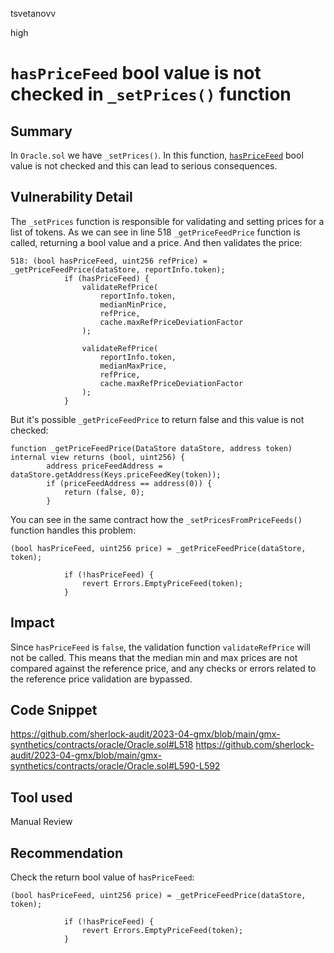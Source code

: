 tsvetanovv

high

# `hasPriceFeed` bool value is not checked in `_setPrices()` function

## Summary

In `Oracle.sol` we have `_setPrices()`. In this function, [`hasPriceFeed`](https://github.com/sherlock-audit/2023-04-gmx/blob/main/gmx-synthetics/contracts/oracle/Oracle.sol#L518) bool value is not checked and this can lead to serious consequences.

## Vulnerability Detail
The `_setPrices` function is responsible for validating and setting prices for a list of tokens.
As we can see in line 518 `_getPriceFeedPrice` function is called,  returning a bool value and a price. And then validates the price:

```solidity
518: (bool hasPriceFeed, uint256 refPrice) = _getPriceFeedPrice(dataStore, reportInfo.token);
            if (hasPriceFeed) { 
                validateRefPrice(
                    reportInfo.token,
                    medianMinPrice,
                    refPrice,
                    cache.maxRefPriceDeviationFactor
                );

                validateRefPrice(
                    reportInfo.token,
                    medianMaxPrice,
                    refPrice,
                    cache.maxRefPriceDeviationFactor
                );
            }
```

But it's possible `_getPriceFeedPrice` to return false and this value is not checked:

```solidity
function _getPriceFeedPrice(DataStore dataStore, address token) internal view returns (bool, uint256) {
        address priceFeedAddress = dataStore.getAddress(Keys.priceFeedKey(token));
        if (priceFeedAddress == address(0)) {
            return (false, 0);
        }
```

You can see in the same contract how the `_setPricesFromPriceFeeds()` function handles this problem:

```solidity
(bool hasPriceFeed, uint256 price) = _getPriceFeedPrice(dataStore, token);
  
            if (!hasPriceFeed) {
                revert Errors.EmptyPriceFeed(token);
            }
```

## Impact

Since `hasPriceFeed` is `false`, the validation function `validateRefPrice` will not be called. This means that the median min and max prices are not compared against the reference price, and any checks or errors related to the reference price validation are bypassed.

## Code Snippet

https://github.com/sherlock-audit/2023-04-gmx/blob/main/gmx-synthetics/contracts/oracle/Oracle.sol#L518
https://github.com/sherlock-audit/2023-04-gmx/blob/main/gmx-synthetics/contracts/oracle/Oracle.sol#L590-L592

## Tool used

Manual Review

## Recommendation

Check the return bool value of `hasPriceFeed`:

```solidity
(bool hasPriceFeed, uint256 price) = _getPriceFeedPrice(dataStore, token);

            if (!hasPriceFeed) {
                revert Errors.EmptyPriceFeed(token);
            }
```